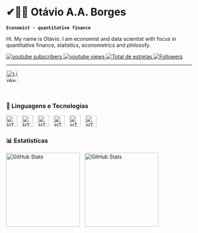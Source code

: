 # ✔🏄‍♂️ Otávio A.A. Borges

**`Economist - quantitative finance`**

Hi. My name is Otávio. 
I am economist and data scientist with focus in quantitative finance, statistics, econometrics and philosofy.

<p align="left">
    <a href="https://www.youtube.com/@otavioab9238">
        <img 
            alt="youtube subscribers" 
            title="Subscribe" 
            src="https://custom-icon-badges.demolab.com/youtube/channel/subscribers/UCc5qrAua6QgnNSvMNX7XGmg?color=%23E05D44&label=Inscreva-se&logo=video&logoColor=white&style=for-the-badge&labelColor=CE4630"
        />
    </a>
    <a href="https://www.youtube.com/@otavioab9238">
        <img 
            alt="youtube views" 
            title=" YouTube Views" 
            src="https://custom-icon-badges.demolab.com/youtube/channel/views/UCc5qrAua6QgnNSvMNX7XGmg?color=%23E1AD0E&logo=eye&logoColor=white&style=for-the-badge&labelColor=C79600"
        />
    </a> 
    <a href="https://https://github.com/Otavio8888?tab=repositories&sort=stargazers">
        <img 
            alt="Total de estrelas" 
            title="Total de estrelas GitHub" 
            src="https://custom-icon-badges.demolab.com/github/stars/Otavio8888?color=55960c&style=for-the-badge&labelColor=488207&logo=star&label=estrelas"
        />
    </a>
    <a href="https://github.com/Otavio8888?tab=followers">
        <img 
            alt="Followers" 
            title="Follow me on the GitHub" 
            src="https://custom-icon-badges.demolab.com/github/followers/Otavio8888?color=236ad3&labelColor=1155ba&style=for-the-badge&logo=github&label=Seguidores&logoColor=white"
        />
    </a>
</p>

---

<!-- Social icons section -->
<p align="center">

  <a href="https://www.linkedin.com/in/ot%C3%A1vio-a-351099149/"><img width="32px" alt="LinkedIn" title="LinkedIn" src="https://imgur.com/gallery/linked-logo-w5cpEXG"/></a>
 
</p>

<br/>






### 🤖 Linguagens e Tecnologias

<img 
    align="left" 
    alt="HTML"
    title="HTML" 
    width="30px" 
    style="padding-right: 10px;" 
    src="https://cdn.jsdelivr.net/gh/devicons/devicon@latest/icons/r/r-original.svg" />

<img 
    align="left" 
    alt="HTML"
    title="HTML" 
    width="30px" 
    style="padding-right: 10px;" 
    src="https://cdn.jsdelivr.net/gh/devicons/devicon@latest/icons/spss/spss-original.svg" />

<img 
    align="left" 
    alt="HTML"
    title="HTML" 
    width="30px" 
    style="padding-right: 10px;" 
    src="https://cdn.jsdelivr.net/gh/devicons/devicon@latest/icons/mysql/mysql-original-wordmark.svg" />

 <img
    align="left" 
    alt="HTML"
    title="HTML" 
    width="30px" 
    style="padding-right: 10px;"      
    src="https://cdn.jsdelivr.net/gh/devicons/devicon@latest/icons/stata/stata-original-wordmark.svg" />

<img
    align="left" 
    alt="HTML"
    title="HTML" 
    width="30px" 
    style="padding-right: 10px;"      
    src="https://cdn.jsdelivr.net/gh/devicons/devicon@latest/icons/windows11/windows11-original.svg" />
          
<img
    align="left" 
    alt="HTML"
    title="HTML" 
    width="30px" 
    style="padding-right: 10px;" 
    src="https://cdn.jsdelivr.net/gh/devicons/devicon@latest/icons/ubuntu/ubuntu-original-wordmark.svg" />
          

<br/>
<br/>


### 📊 Estatísticas

<p>
  <img 
    align="left" 
    alt="GitHub Stats" 
    height="200" 
    style="padding-right: 10px;" 
    src="https://github-readme-stats.vercel.app/api?username=Otavio8888&show_icons=true&theme=tokyonight&include_all_commits=true&locale=pt-br" 
  />

<img 
      align="left" 
      alt="GitHub Stats" 
      height="200" 
      src="https://github-readme-stats.vercel.app/api/top-langs/?username=Otavio8888&theme=tokyonight&layout=compact&custom_title=Tecnologias&langs_count=9" 
  />


</p>

